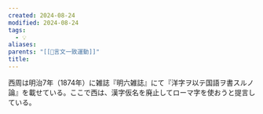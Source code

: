 ```yaml
---
created: 2024-08-24
modified: 2024-08-24
tags:
  - 💡
aliases: 
parents: "[[📝言文一致運動]]"
title: 
---
```

西周は明治7年（1874年）に雑誌『明六雑誌』にて『洋字ヲ以テ国語ヲ書スルノ論』を載せている。ここで西は、漢字仮名を廃止してローマ字を使おうと提言している。
